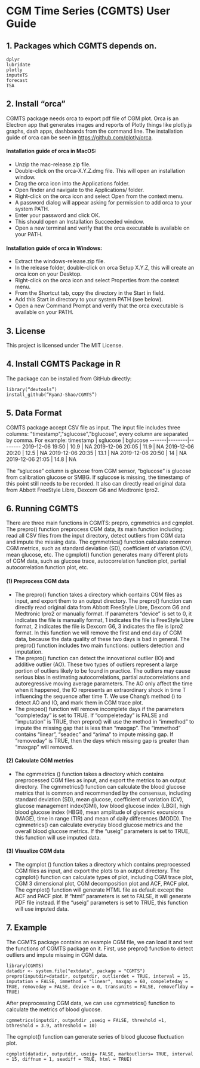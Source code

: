 # CGM Time Series (CGMTS) User Guide
## 1.	Packages which CGMTS depends on.
```
dplyr
lubridate
plotly
imputeTS
forecast
TSA
```

## 2.	Install “orca”
CGMTS package needs orca to export pdf file of CGM plot. Orca is an Electron app that generates images and reports of Plotly things like plotly.js graphs, dash apps, dashboards from the command line. The installation guide of orca can be seen in https://github.com/plotly/orca.
#### Installation guide of orca in MacOS:
- Unzip the mac-release.zip file.
- Double-click on the orca-X.Y.Z.dmg file. This will open an installation window.
- Drag the orca icon into the Applications folder.
- Open finder and navigate to the Applications/ folder.
- Right-click on the orca icon and select Open from the context menu.
- A password dialog will appear asking for permission to add orca to your system PATH.
- Enter your password and click OK.
- This should open an Installation Succeeded window.
- Open a new terminal and verify that the orca executable is available on your PATH.
#### Installation guide of orca in Windows:
- Extract the windows-release.zip file.
- In the release folder, double-click on orca Setup X.Y.Z, this will create an orca icon on your Desktop.
- Right-click on the orca icon and select Properties from the context menu.
- From the Shortcut tab, copy the directory in the Start in field.
- Add this Start in directory to your system PATH (see below).
- Open a new Command Prompt and verify that the orca executable is available on your PATH.
## 3.	License
This project is licensed under The MIT License.
## 4. Install CGMTS Package in R
The package can be installed from GitHub directly:
```
library(“devtools”)
install_github(“RyanJ-Shao/CGMTS”)
```
## 5. Data Format
CGMTS package accept CSV file as input. The input file includes three columns: "timestamp","sglucose","bglucose", every column are separated by comma. For example:
timestamp |	sglucose | bglucose
-------|--------|--------
2019-12-06 19:50 |	10.9	| NA
2019-12-06 20:05 |	11.9 |	NA
2019-12-06 20:20 |	12.5 |	NA
2019-12-06 20:35 |	13.1 |	NA
2019-12-06 20:50 |	14 |	NA
2019-12-06 21:05 |	14.8 |	NA

The “sglucose” column is glucose from CGM sensor, “bglucose” is glucose from calibration glucose or SMBG. If sglucose is missing, the timestamp of this point still needs to be recorded. It also can directly read original data from Abbott FreeStyle Libre, Dexcom G6 and Medtronic Ipro2.

## 6. Running CGMTS
There are three main functions in CGMTS: prepro, cgmmetrics and cgmplot. The prepro() function preprocess CGM data, its main function including: read all CSV files from the input directory, detect outliers from CGM data and impute the missing data. The cgmmetrics() function calculate common CGM metrics, such as standard deviation (SD), coefficient of variation (CV), mean glucose, etc. The cgmplot() function generates many different plots of CGM data, such as glucose trace, autocorrelation function plot, partial autocorrelation function plot, etc.
#### (1) Preprocess CGM data
- The prepro() function takes a directory which contains CGM files as input, and export them to an output directory. The prepro() function can directly read original data from Abbott FreeStyle Libre, Dexcom G6 and Medtronic Ipro2 or manually format. If parameters “device” is set to 0, it indicates the file is manually format, 1 indicates the file is FreeStyle Libre format, 2 indicates the file is Dexcom G6, 3 indicates the file is Ipro2 format. In this function we will remove the first and end day of CGM data, because the data quality of these two days is bad in general. The prepro() function includes two main functions: outliers detection and imputation.
- The prepro() function can detect the innovational outlier (IO) and additive outlier (AO). These two types of outliers represent a large portion of outliers likely to be found in practice. The outliers may cause serious bias in estimating autocorrelations, partial autocorrelations and autoregressive moving average parameters. The AO only affect the time when it happened, the IO represents an extraordinary shock in time T influencing the sequence after time T. We use Chang’s method () to detect AO and IO, and mark them in CGM trace plot.
- The prepeo() function will remove incomplete days if the parameters “completeday” is set to TRUE. If “compeleteday” is FALSE and “imputation” is TRUE, then prepro() will use the method in “immethod” to impute the missing gap that is less than “maxgap”. The “immethod” contains “linear”, “seadec” and “arima” to impute missing gap. If “removeday” is TRUE, then the days which missing gap is greater than “maxgap” will removed.
#### (2)	Calculate CGM metrics
- The cgmmetrics () function takes a directory which contains preprocessed CGM files as input, and export the metrics to an output directory. The cgmmetrics() function can calculate the blood glucose metrics that is common and recommended by the consensus, including standard deviation (SD), mean glucose, coefficient of variation (CV), glucose management index(GMI), low blood glucose index (LBGI), high blood glucose index (HBGI), mean amplitude of glycemic excursions (MAGE), time in range (TIR) and mean of daily differences (MODD). The cgmmetrics() can calculate everyday blood glucose metrics and the overall blood glucose metrics. If the “useig” parameters is set to TRUE, this function will use imputed data.
#### (3)	Visualize CGM data
- The cgmplot () function takes a directory which contains preprocessed CGM files as input, and export the plots to an output directory. The cgmplot() function can calculate types of plot, including CGM trace plot, CGM 3 dimensional plot, CGM decomposition plot and ACF, PACF plot. The cgmplot() function will generate HTML file as default except the ACF and PACF plot. If “html” parameters is set to FALSE, it will generate PDF file instead. If the “useig” parameters is set to TRUE, this function will use imputed data.
## 7.	Example
The CGMTS package contains an example CGM file, we can load it and test the functions of CGMTS package on it. First, use prepro() function to detect outliers and impute missing in CGM data.
```
library(CGMTS)
datadir <- system.file("extdata", package = "CGMTS")
prepro(inputdir=datadir, outputdir, outlierdet = TRUE, interval = 15, imputation = FALSE, immethod = "linear", maxgap = 60, compeleteday = TRUE, removeday = FALSE, device = 0, transunits = FALSE, removeflday = TRUE)
```
After preprocessing CGM data, we can use cgmmetrics() function to calculate the metrics of blood glucose. 
```
cgmmetrics(inputdir, outputdir ,useig = FALSE, threshold =1, bthreshold = 3.9, athreshold = 10)
```
The cgmplot() function can generate series of blood glucose fluctuation plot.
```
cgmplot(datadir, outputdir, useig= FALSE, markoutliers= TRUE, interval = 15, diffnum = 1, seadiff = TRUE, html = TRUE)
```

